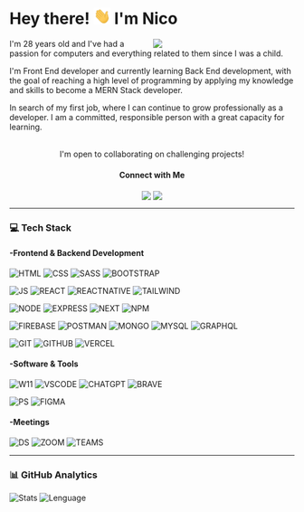 <h1>Hey there! <img src="https://raw.githubusercontent.com/ABSphreak/ABSphreak/master/gifs/Hi.gif" width="30px"> I'm Nico</h1>

<img src="https://cdn.dribbble.com/users/1277312/screenshots/14733298/media/39b1045e593737587dd60e42c8422d1f.gif" align="right" width="250px"></img>
  
<p>
I'm 28 years old and I've had a passion for computers and everything related to them since I was a child.
 
I'm Front End developer and currently learning Back End development, with the goal of reaching a high level of programming by applying my knowledge and skills to become a MERN Stack developer.

  
In search of my first job, where I can continue to grow professionally as a developer. I am a committed, responsible person with a great capacity for learning.
  <br>
  
</p>
<br>
<div align="center">
  I'm open to collaborating on challenging projects!
  <h4>Connect with Me</h4>
    <a href="mailto:nicotevez.dev@gmail.com"><img src="https://img.shields.io/badge/e--mail-EA4335?style=for-the-badge&logo=gmail&labelColor=black&color=1A1A1A" align="center"></a>
    <a href="https://www.linkedin.com/in/nicolastevez/"><img src="https://img.shields.io/badge/linkedin-0A66C2?style=for-the-badge&logo=linkedin&labelColor=black&logoColor=0A66C2&color=1A1A1A" align="center"></a>
</div>

-----
### 💻 Tech Stack
#### -Frontend & Backend Development
![HTML](https://img.shields.io/badge/html-E34F26?style=for-the-badge&logo=html5&labelColor=black)
![CSS](https://img.shields.io/badge/css-1572B6?style=for-the-badge&logo=css3&logoColor=1572B6&labelColor=black)
![SASS](https://img.shields.io/badge/sass-CC6699?style=for-the-badge&logo=sass&labelColor=black)
![BOOTSTRAP](https://img.shields.io/badge/bootstrap-7952B3?style=for-the-badge&logo=bootstrap&logoColor=7952B3&labelColor=black)

![JS](https://img.shields.io/badge/javascript-F7DF1E?style=for-the-badge&logo=javascript&labelColor=black)
![REACT](https://img.shields.io/badge/react-61DAFB?style=for-the-badge&logo=react&labelColor=black)
![REACTNATIVE](https://img.shields.io/badge/react_native-61DAFB?style=for-the-badge&logo=react&labelColor=black)
![TAILWIND](https://img.shields.io/badge/tailwind-06B6D4?style=for-the-badge&logo=tailwindcss&logoColor=06B6D4&labelColor=black)

![NODE](https://img.shields.io/badge/node.js-5FA04E?style=for-the-badge&logo=node.js&logoColor=5FA04E&labelColor=black)
![EXPRESS](https://img.shields.io/badge/express.js-000000?style=for-the-badge&logo=express&labelColor=black)
![NEXT](https://img.shields.io/badge/next.js-000000?style=for-the-badge&logo=nextdotjs&labelColor=black)
![NPM](https://img.shields.io/badge/npm-CB3837?style=for-the-badge&logo=npm&logoColor=CB3837&labelColor=black)

![FIREBASE](https://img.shields.io/badge/firebase-DD2C00?style=for-the-badge&logo=firebase&logoColor=DD2C00&labelColor=black)
![POSTMAN](https://img.shields.io/badge/postman-FF6C37?style=for-the-badge&logo=postman&labelColor=black)
![MONGO](https://img.shields.io/badge/mongodb-47A248?style=for-the-badge&logo=mongodb&logoColor=47A248&labelColor=black)
![MYSQL](https://img.shields.io/badge/mysql-4479A1?style=for-the-badge&logo=mysql&logoColor=4479A1&labelColor=black)
![GRAPHQL](https://img.shields.io/badge/graphql-E10098?style=for-the-badge&logo=graphql&logoColor=E10098&labelColor=black)

![GIT](https://img.shields.io/badge/git-F05032?style=for-the-badge&logo=git&logoColor=F05032&labelColor=black)
![GITHUB](https://img.shields.io/badge/github-181717?style=for-the-badge&logo=github&labelColor=black)
![VERCEL](https://img.shields.io/badge/vercel-000000?style=for-the-badge&logo=vercel&labelColor=black)

#### -Software & Tools
![W11](https://img.shields.io/badge/windows_11-45a5f5?style=for-the-badge&logo=awwwards&logoColor=45a5f5&labelColor=black)
![VSCODE](https://img.shields.io/badge/visual_studio_code-00a9e7?style=for-the-badge&logo=codecrafters&logoColor=00a9e7&labelColor=black)
![CHATGPT](https://img.shields.io/badge/chatgpt-74aa9c?style=for-the-badge&logo=openai&logoColor=74aa9c&labelColor=black)
![BRAVE](https://img.shields.io/badge/brave-FB542B?style=for-the-badge&logo=brave&logoColor=FB542B&labelColor=black)

![PS](https://img.shields.io/badge/photoshop-001e36?style=for-the-badge&logo=adobephotoshop&logoColor=001e36&labelColor=black)
![FIGMA](https://img.shields.io/badge/figma-F24E1E?style=for-the-badge&logo=figma&logoColor=23F24E1E&labelColor=black)

#### -Meetings
![DS](https://img.shields.io/badge/Discord-7289DA?style=for-the-badge&logo=discord&logoColor=7289DA&labelColor=black)
![ZOOM](https://img.shields.io/badge/zoom-2D8CFF?style=for-the-badge&logo=zoom&logoColor=2D8CFF&labelColor=black)
![TEAMS](https://img.shields.io/badge/Teams-6264A7?style=for-the-badge&logo=tvtime&logoColor=6264A7&labelColor=black)

-----
### 📊 GitHub Analytics

![Stats](https://github-readme-stats.vercel.app/api?username=nicotvz&show_icons=false&hide_border=true&bg_color=1A1A1A&theme=dark#gh-dark-mode-only)
![Lenguage](https://github-readme-stats.vercel.app/api/top-langs/?username=nicotvz&layout=compact&langs_count=8&hide_border=true&bg_color=1A1A1A&theme=dark#gh-dark-mode-only)
    
  



<!--
**nicotvz/nicotvz** is a ✨ _special_ ✨ repository because its `README.md` (this file) appears on your GitHub profile.

Here are some ideas to get you started:

- 🔭 I’m currently working on ...
- 🌱 I’m currently learning ...
- 👯 I’m looking to collaborate on ...
- 🤔 I’m looking for help with ...
- 💬 Ask me about ...
- 📫 How to reach me: ...
- 😄 Pronouns: ...
- ⚡ Fun fact: ...
-->

